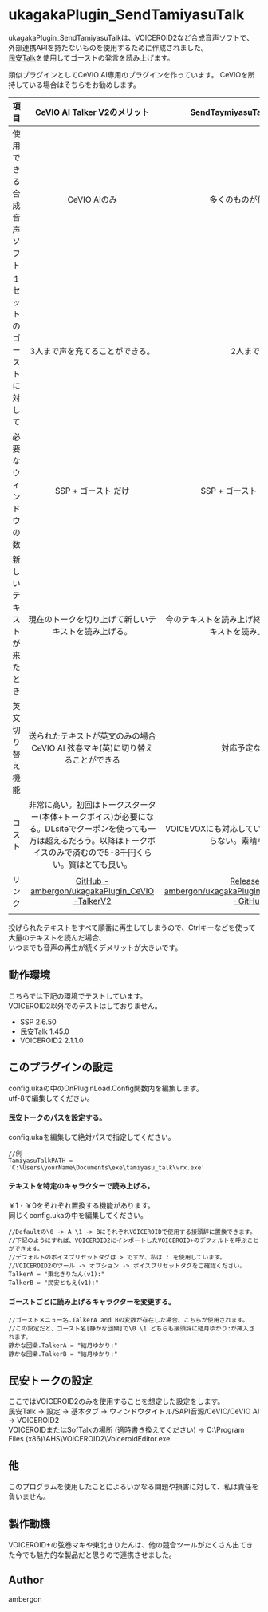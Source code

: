 # ukagakaPlugin_SendTamiyasuTalk
ukagakaPlugin_SendTamiyasuTalkは、VOICEROID2など合成音声ソフトで、外部連携APIを持たないものを使用するために作成されました。<br>
[民安Talk](https://publish-tool.blogspot.com/2012/09/voiceroid-live-gear2ch-niconama-comment.html)を使用してゴーストの発言を読み上げます。<br>

類似プラグインとしてCeVIO AI専用のプラグインを作っています。
CeVIOを所持している場合はそちらをお勧めします。




|項目|CeVIO AI Talker V2のメリット|SendTaymiyasuTalkのメリット|
|:--:|:--:|:--:|
|使用できる合成音声ソフト|CeVIO AIのみ|多くのものが使える。|
|1セットのゴーストに対して|3人まで声を充てることができる。|2人まで。|
|必要なウィンドウの数|SSP + ゴースト だけ| SSP + ゴースト + 民安Talk|
|新しいテキストが来たとき|現在のトークを切り上げて新しいテキストを読み上げる。|今のテキストを読み上げ終わった後に新しいテキストを読み上げる。|
|英文切り替え機能|送られたテキストが英文のみの場合CeVIO AI 弦巻マキ(英)に切り替えることができる|対応予定なし。|
|コスト|非常に高い。初回はトークスターター(本体+トークボイス)が必要になる。DLsiteでクーポンを使っても一万は超えるだろう。以降はトークボイスのみで済むので5-8千円くらい。質はとても良い。|VOICEVOXにも対応しているのでコストがかからない。素晴らしい。|
|リンク| [GitHub - ambergon/ukagakaPlugin_CeVIO-TalkerV2](https://github.com/ambergon/ukagakaPlugin_CeVIO-TalkerV2) |[Releases · ambergon/ukagakaPlugin_SendTamiyasuTalk · GitHub](https://github.com/ambergon/ukagakaPlugin_SendTamiyasuTalk/releases)|
||||


投げられたテキストをすべて順番に再生してしまうので、Ctrlキーなどを使って大量のテキストを読んだ場合、<br>
いつまでも音声の再生が続くデメリットが大きいです。<br>


## 動作環境
こちらでは下記の環境でテストしています。<br>
VOICEROID2以外でのテストはしておりません。<br>

- SSP 2.6.50
- 民安Talk 1.45.0
- VOICEROID2 2.1.1.0


## このプラグインの設定
config.ukaの中のOnPluginLoad.Config関数内を編集します。<br>
utf-8で編集してください。<br>


#### 民安トークのパスを設定する。
config.ukaを編集して絶対パスで指定してください。<br>
```{ .config.uka }
//例
TamiyasuTalkPATH = 'C:\Users\yourName\Documents\exe\tamiyasu_talk\vrx.exe'
```


#### テキストを特定のキャラクターで読み上げる。
￥1・￥0をそれぞれ置換する機能があります。<br>
同じくconfig.ukaの中を編集してください。<br>
```{ .config.uka }
//Defaultの\0 -> A \1 -> BにそれぞれVOICEROIDで使用する接頭辞に置換できます。
//下記のようにすれば、VOICEROID2にインポートしたVOICEROID+のデフォルトを呼ぶことができます。
//デフォルトのボイスプリセットタグは > ですが、私は : を使用しています。
//VOICEROID2のツール -> オプション -> ボイスプリセットタグをご確認ください。
TalkerA = "東北きりたん(v1):"
TalkerB = "民安ともえ(v1):"
```


#### ゴーストごとに読み上げるキャラクターを変更する。
```
//ゴーストメニュー名.TalkerA and Bの変数が存在した場合、こちらが使用されます。
//この設定だと、ゴースト名[静かな団欒]で\0 \1 どちらも接頭辞に結月ゆかり:が挿入されます。
静かな団欒.TalkerA = "結月ゆかり:"
静かな団欒.TalkerB = "結月ゆかり:"
```


## 民安トークの設定
ここではVOICEROID2のみを使用することを想定した設定をします。<br>
民安Talk -> 設定 -> 基本タブ -> ウィンドウタイトル/SAPI音源/CeVIO/CeVIO AI -> VOICEROID2<br>
VOICEROIDまたはSofTalkの場所 (適時書き換えてください) -> C:\Program Files (x86)\AHS\VOICEROID2\VoiceroidEditor.exe<br>


## 他
このプログラムを使用したことによるいかなる問題や損害に対して、私は責任を負いません。<br>


## 製作動機
VOICEROID+の弦巻マキや東北きりたんは、他の競合ツールがたくさん出てきた今でも魅力的な製品だと思うので連携させました。<br>


## Author
ambergon


